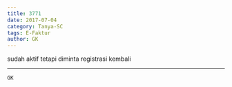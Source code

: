 ```yaml
---
title: 3771
date: 2017-07-04
category: Tanya-SC
tags: E-Faktur
author: GK
---
```


sudah aktif tetapi diminta registrasi kembali

---



`GK`
